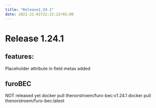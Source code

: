 ```yaml
---
title: "Release1.24.1"
date: 2021-21-01T22:22:22+01:00
---
```


# Release 1.24.1

## features: 

Placeholder attribute in field metas added

## furoBEC
NOT released yet
docker pull thenorstroem/furo-bec:v1.24.1
docker pull thenorstroem/furo-bec:latest

